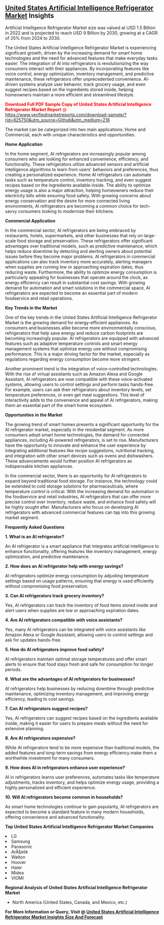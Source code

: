 <h2><a href="https://www.verifiedmarketreports.com/download-sample/?rid=825750&amp;utm_source=Github&amp;utm_medium=218" target="_blank">United States Artificial Intelligence Refrigerator Market</a> Insights</h2><p>Artificial Intelligence Refrigerator Market size was valued at USD 1.5 Billion in 2022 and is projected to reach USD 9 Billion by 2030, growing at a CAGR of 25% from 2024 to 2030.</p><p><p>The United States Artificial Intelligence Refrigerator Market is experiencing significant growth, driven by the increasing demand for smart home technologies and the need for advanced features that make everyday tasks easier. The integration of AI into refrigerators is revolutionizing the way consumers interact with their appliances. By incorporating features like voice control, energy optimization, inventory management, and predictive maintenance, these refrigerators offer unprecedented convenience. AI-driven systems analyze user behavior, track grocery usage, and even suggest recipes based on the ingredients stored inside, helping homeowners maintain a more efficient and streamlined lifestyle. <p><span class=""><span style="color: #ff0000;"><strong>Download Full PDF Sample Copy of United States Artificial Intelligence Refrigerator Market Report</strong> @ </span><a href="https://www.verifiedmarketreports.com/download-sample/?rid=825750&amp;utm_source=Github&amp;utm_medium=218" target="_blank">https://www.verifiedmarketreports.com/download-sample/?rid=825750&amp;utm_source=Github&amp;utm_medium=218</a></span></p> The market can be categorized into two main applications: Home and Commercial, each with unique characteristics and opportunities. <p><b>Home Application</b></p> <p>In the home segment, AI refrigerators are increasingly popular among consumers who are looking for enhanced convenience, efficiency, and functionality. These refrigerators utilize advanced sensors and artificial intelligence algorithms to learn from users' behaviors and preferences, thus creating a personalized experience. Home AI refrigerators can automate tasks such as temperature control, inventory tracking, and even suggest recipes based on the ingredients available inside. The ability to optimize energy usage is also a major attraction, helping homeowners reduce their electricity bills while ensuring food safety. With growing concerns about energy conservation and the desire for more connected living environments, AI refrigerators are becoming a common choice for tech-savvy consumers looking to modernize their kitchens. <p><b>Commercial Application</b></p> <p>In the commercial sector, AI refrigerators are being embraced by restaurants, hotels, supermarkets, and other businesses that rely on large-scale food storage and preservation. These refrigerators offer significant advantages over traditional models, such as predictive maintenance, which helps reduce downtime by detecting and alerting owners about potential issues before they become major problems. AI refrigerators in commercial applications can also track inventory more accurately, alerting managers when supplies are running low or approaching expiration dates, thus reducing waste. Furthermore, the ability to optimize energy consumption is particularly appealing for businesses that operate around the clock, as energy efficiency can result in substantial cost savings. With growing demand for automation and smart solutions in the commercial space, AI refrigerators are expected to become an essential part of modern foodservice and retail operations. <p><b>Key Trends in the Market</b></p> <p>One of the key trends in the United States Artificial Intelligence Refrigerator Market is the growing demand for energy-efficient appliances. As consumers and businesses alike become more environmentally conscious, refrigerators that help save energy and reduce carbon footprints are becoming increasingly popular. AI refrigerators are equipped with advanced features such as adaptive temperature controls and smart energy management systems that optimize energy use without compromising performance. This is a major driving factor for the market, especially as regulations regarding energy consumption become more stringent. <p>Another prominent trend is the integration of voice-controlled technologies. With the rise of virtual assistants such as Amazon Alexa and Google Assistant, AI refrigerators are now compatible with these voice-activated systems, allowing users to control settings and perform tasks hands-free. For example, users can ask their refrigerators about inventory levels, set temperature preferences, or even get meal suggestions. This level of interactivity adds to the convenience and appeal of AI refrigerators, making them an essential part of the smart home ecosystem. <p><b>Opportunities in the Market</b></p> <p>The growing trend of smart homes presents a significant opportunity for the AI refrigerator market, especially in the residential segment. As more consumers adopt smart home technologies, the demand for connected appliances, including AI-powered refrigerators, is set to rise. Manufacturers have the opportunity to innovate and enhance the user experience by integrating additional features like recipe suggestions, nutritional tracking, and integration with other smart devices such as ovens and dishwashers. These advancements would further position AI refrigerators as indispensable kitchen appliances. <p>In the commercial sector, there is an opportunity for AI refrigerators to expand beyond traditional food storage. For instance, the technology could be extended to cold storage solutions for pharmaceuticals, where temperature control is critical. With the increasing demand for automation in the foodservice and retail industries, AI refrigerators that can offer more precise control over inventory, reduce waste, and enhance food safety will be highly sought after. Manufacturers who focus on developing AI refrigerators with advanced commercial features can tap into this growing market segment. <p><b>Frequently Asked Questions</b></p> <p><b>1. What is an AI refrigerator?</b></p> <p>An AI refrigerator is a smart appliance that integrates artificial intelligence to enhance functionality, offering features like inventory management, energy optimization, and predictive maintenance.</p> <p><b>2. How does an AI refrigerator help with energy savings?</b></p> <p>AI refrigerators optimize energy consumption by adjusting temperature settings based on usage patterns, ensuring that energy is used efficiently without compromising food preservation.</p> <p><b>3. Can AI refrigerators track grocery inventory?</b></p> <p>Yes, AI refrigerators can track the inventory of food items stored inside and alert users when supplies are low or approaching expiration dates.</p> <p><b>4. Are AI refrigerators compatible with voice assistants?</b></p> <p>Yes, many AI refrigerators can be integrated with voice assistants like Amazon Alexa or Google Assistant, allowing users to control settings and ask for updates hands-free.</p> <p><b>5. How do AI refrigerators improve food safety?</b></p> <p>AI refrigerators maintain optimal storage temperatures and offer smart alerts to ensure that food stays fresh and safe for consumption for longer periods.</p> <p><b>6. What are the advantages of AI refrigerators for businesses?</b></p> <p>AI refrigerators help businesses by reducing downtime through predictive maintenance, optimizing inventory management, and improving energy efficiency, leading to cost savings.</p> <p><b>7. Can AI refrigerators suggest recipes?</b></p> <p>Yes, AI refrigerators can suggest recipes based on the ingredients available inside, making it easier for users to prepare meals without the need for extensive planning.</p> <p><b>8. Are AI refrigerators expensive?</b></p> <p>While AI refrigerators tend to be more expensive than traditional models, the added features and long-term savings from energy efficiency make them a worthwhile investment for many consumers.</p> <p><b>9. How does AI in refrigerators enhance user experience?</b></p> <p>AI in refrigerators learns user preferences, automates tasks like temperature adjustments, tracks inventory, and helps optimize energy usage, providing a highly personalized and efficient experience.</p> <p><b>10. Will AI refrigerators become common in households?</b></p> <p>As smart home technologies continue to gain popularity, AI refrigerators are expected to become a standard feature in many modern households, offering convenience and advanced functionality.</p> </p><p><strong>Top United States Artificial Intelligence Refrigerator Market Companies</strong></p><div data-test-id=""><p><li>LG</li><li> Samsung</li><li> Panasonic</li><li> ArÃ§elik</li><li> Walton</li><li> Hoover</li><li> Haier</li><li> Midea</li><li> VIOMI</li></p><div><strong>Regional Analysis of&nbsp;United States Artificial Intelligence Refrigerator Market</strong></div><ul><li dir="ltr"><p dir="ltr">North America&nbsp;(United States, Canada, and Mexico, etc.)</p></li></ul><p><strong>For More Information or Query, Visit @&nbsp;</strong><strong><a href="https://www.verifiedmarketreports.com/product/artificial-intelligence-refrigerator-market/?utm_source=Github&amp;utm_medium=218" target="_blank">United States Artificial Intelligence Refrigerator Market Insights Size And Forecast</a></strong></p></div>
